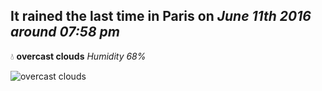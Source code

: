 ## It rained the last time in Paris on *June 11th 2016 around 07:58 pm*
💧  **overcast clouds** *Humidity 68%*

![overcast clouds](http://openweathermap.org/img/w/04d.png)
